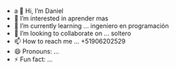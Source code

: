- a 👋 Hi, I’m Daniel
- 👀 I’m interested in aprender mas 
- 🌱 I’m currently learning ... ingeniero en programación 
- 💞️ I’m looking to collaborate on ... soltero 
- 📫 How to reach me ... +51906202529
- 😄 Pronouns: ...
- ⚡ Fun fact: ...

<!---
josue11-bot/josue11-bot is a ✨ special ✨ repository because its `README.md` (this file) appears on your GitHub profile.
You can click the Preview link to take a look at your changes.
--->
